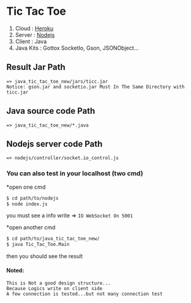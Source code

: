 
# **Tic Tac Toe**

1. Cloud :  [Heroku](https://devcenter.heroku.com/)
2. Server : [Nodejs](https://nodejs.org/en/about/)
3. Client : Java
4. Java Kits : Gottox SocketIo, Gson, JSONObject...

## Result Jar Path 

    => java_tic_tac_toe_new/jars/ticc.jar
    Notice: gson.jar and socketio.jar Must In The Same Directory with ticc.jar

## Java source code Path
    => java_tic_tac_toe_new/*.java
## Nodejs server code Path
    => nodejs/controller/socket.io_control.js

### You can also test in your localhost (two cmd)

*open one cmd
```sh
$ cd path/to/nodejs
$ node index.js
```
you must see a info write  => `IO WebSocket On 5001`

*open another cmd
```sh
$ cd path/to/java_tic_tac_toe_new/
$ java Tic_Tac_Toe.Main 
```
then you should see the result

#### Noted:
    This is Not a good design structure...
    Because Logics write on client side
    A few connection is tested...but not many connection test